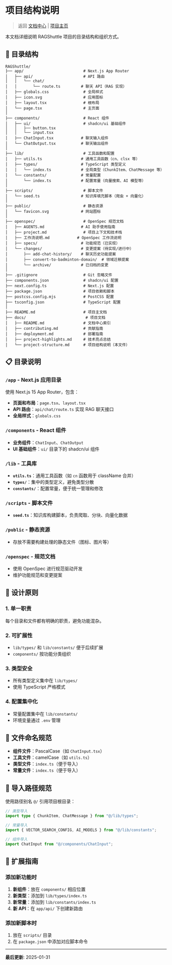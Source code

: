 # 项目结构说明

> 返回 [文档中心](./README.md) | [项目主页](../README.md)

本文档详细说明 RAGShuttle 项目的目录结构和组织方式。

## 📁 目录结构

```
RAGShuttle/
├── app/                          # Next.js App Router
│   ├── api/                      # API 路由
│   │   └── chat/
│   │       └── route.ts         # 聊天 API（RAG 实现）
│   ├── globals.css               # 全局样式
│   ├── icon.svg                  # 应用图标
│   ├── layout.tsx                # 根布局
│   └── page.tsx                  # 主页面
│
├── components/                   # React 组件
│   ├── ui/                       # shadcn/ui 基础组件
│   │   ├── button.tsx
│   │   └── input.tsx
│   ├── ChatInput.tsx            # 聊天输入组件
│   └── ChatOutput.tsx           # 聊天输出组件
│
├── lib/                          # 工具函数和配置
│   ├── utils.ts                 # 通用工具函数（cn、clsx 等）
│   ├── types/                   # TypeScript 类型定义
│   │   └── index.ts             # 全局类型（ChunkItem、ChatMessage 等）
│   └── constants/               # 常量配置
│       └── index.ts             # 配置常量（向量搜索、AI 模型等）
│
├── scripts/                      # 脚本文件
│   └── seed.ts                  # 知识库填充脚本（爬虫 + 向量化）
│
├── public/                       # 静态资源
│   └── favicon.svg              # 网站图标
│
├── openspec/                     # OpenSpec 规范文档
│   ├── AGENTS.md                # AI 助手使用指南
│   ├── project.md                # 项目上下文和技术栈
│   ├── 工作流说明.md            # OpenSpec 工作流说明
│   ├── specs/                   # 功能规范（已实现）
│   └── changes/                 # 变更提案（待实现/进行中）
│       ├── add-chat-history/    # 聊天历史功能提案
│       ├── convert-to-badminton-domain/  # 领域迁移提案
│       └── archive/             # 已归档的变更
│
├── .gitignore                    # Git 忽略文件
├── components.json               # shadcn/ui 配置
├── next.config.ts                # Next.js 配置
├── package.json                  # 项目依赖和脚本
├── postcss.config.mjs            # PostCSS 配置
├── tsconfig.json                 # TypeScript 配置
│
├── README.md                     # 项目主文档
├── docs/                          # 项目文档
│   ├── README.md                 # 文档中心索引
│   ├── contributing.md           # 贡献指南
│   ├── deployment.md             # 部署指南
│   ├── project-highlights.md     # 技术亮点总结
│   └── project-structure.md      # 项目结构说明（本文件）
```

## 📋 目录说明

### `/app` - Next.js 应用目录
使用 Next.js 15 App Router，包含：
- **页面和布局**：`page.tsx`、`layout.tsx`
- **API 路由**：`api/chat/route.ts` 实现 RAG 聊天接口
- **全局样式**：`globals.css`

### `/components` - React 组件
- **业务组件**：`ChatInput`、`ChatOutput`
- **UI 基础组件**：`ui/` 目录下的 shadcn/ui 组件

### `/lib` - 工具库
- **`utils.ts`**：通用工具函数（如 `cn` 函数用于 className 合并）
- **`types/`**：集中的类型定义，避免类型分散
- **`constants/`**：配置常量，便于统一管理和修改

### `/scripts` - 脚本文件
- **`seed.ts`**：知识库构建脚本，负责爬取、分块、向量化数据

### `/public` - 静态资源
- 存放不需要构建处理的静态文件（图标、图片等）

### `/openspec` - 规范文档
- 使用 OpenSpec 进行规范驱动开发
- 维护功能规范和变更提案

## 🎯 设计原则

### 1. 单一职责
每个目录和文件都有明确的职责，避免功能混杂。

### 2. 可扩展性
- `lib/types/` 和 `lib/constants/` 便于后续扩展
- `components/` 按功能分类组织

### 3. 类型安全
- 所有类型定义集中在 `lib/types/`
- 使用 TypeScript 严格模式

### 4. 配置集中化
- 常量配置集中在 `lib/constants/`
- 环境变量通过 `.env` 管理

## 📝 文件命名规范

- **组件文件**：PascalCase（如 `ChatInput.tsx`）
- **工具文件**：camelCase（如 `utils.ts`）
- **类型文件**：`index.ts`（便于导入）
- **常量文件**：`index.ts`（便于导入）

## 🔄 导入路径规范

使用路径别名 `@/` 引用项目根目录：

```typescript
// 类型导入
import type { ChunkItem, ChatMessage } from "@/lib/types";

// 常量导入
import { VECTOR_SEARCH_CONFIG, AI_MODELS } from "@/lib/constants";

// 组件导入
import ChatInput from "@/components/ChatInput";
```

## 🚀 扩展指南

### 添加新功能时
1. **新组件**：放在 `components/` 相应位置
2. **新类型**：添加到 `lib/types/index.ts`
3. **新常量**：添加到 `lib/constants/index.ts`
4. **新 API**：在 `app/api/` 下创建新路由

### 添加新脚本时
1. 放在 `scripts/` 目录
2. 在 `package.json` 中添加对应脚本命令

---

**最后更新**: 2025-01-31

